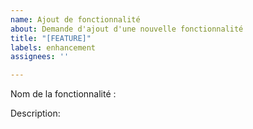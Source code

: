 ```yaml
---
name: Ajout de fonctionnalité
about: Demande d'ajout d'une nouvelle fonctionnalité
title: "[FEATURE]"
labels: enhancement
assignees: ''

---
```


Nom de la fonctionnalité :

Description:
